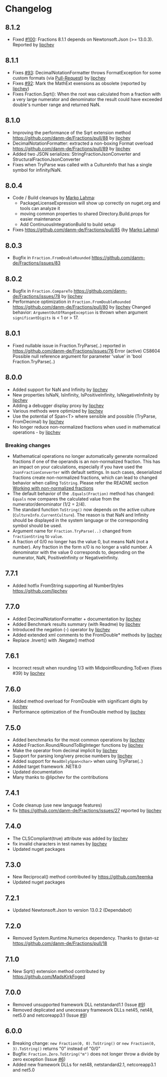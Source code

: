 ﻿# Changelog

## 8.1.2

- Fixed [#100](https://github.com/danm-de/Fractions/issues/100): Fractions 8.1.1 depends on Newtonsoft.Json (>= 13.0.3). Reported by [lipchev](https://github.com/lipchev)

## 8.1.1

- Fixes [#93](https://github.com/danm-de/Fractions/issues/93): DecimalNotationFormatter throws FormatException for some custom formats (via [Pull-Request](https://github.com/danm-de/Fractions/pulls)) by [lipchev](https://github.com/lipchev)
- Fixes [#92](https://github.com/danm-de/Fractions/issues/92): Mark the MathExt exensions as obsolete (reported by [lipchev](https://github.com/lipchev))
- Fixes Fraction.Sqrt(): When the root was calculated from a fraction with a very large numerator and denominator the result could have exceeded double's number range and returned NaN.

## 8.1.0

- Improving the performance of the Sqrt extension method https://github.com/danm-de/Fractions/pull/88 by [lipchev](https://github.com/lipchev)
- DecimalNotationFormatter: extracted a non-boxing Format overload https://github.com/danm-de/Fractions/pull/89 by [lipchev](https://github.com/lipchev)
- Added two JSON serializes: StringFractionJsonConverter and StructuralFractionJsonConverter
- Fixes when TryParse was called with a CultureInfo that has a single symbol for infinity/NaN.

## 8.0.4

- Code / Build cleanups by [Marko Lahma](https://github.com/lahma):
  - PackageLicenseExpression will show up correctly on nuget.org and tools can analyze it
  - moving common properties to shared Directory.Build.props for easier maintenance
  - Add ContinuousIntegrationBuild to build setup
- Fixes https://github.com/danm-de/Fractions/pull/85 (by [Marko Lahma](https://github.com/lahma))

## 8.0.3

- Bugfix in `Fraction.FromDoubleRounded` https://github.com/danm-de/Fractions/issues/83

## 8.0.2

- Bugfix in `Fraction.CompareTo` https://github.com/danm-de/Fractions/issues/78 by [lipchev](https://github.com/lipchev)
- Performance optimization in `Fraction.FromDoubleRounded` https://github.com/danm-de/Fractions/pull/80 by [lipchev](https://github.com/lipchev)
  Changed behavior: `ArgumentOutOfRangeException` is thrown when argument `significantDigits` is &lt; 1 or &gt; 17.

## 8.0.1

- Fixed nullable issue in Fraction.TryParse(..) reported in https://github.com/danm-de/Fractions/issues/76
  Error (active) CS8604 Possible null reference argument for parameter 'value' in 'bool Fraction.TryParse(..)

## 8.0.0

- Added support for NaN and Infinity by [lipchev](https://github.com/lipchev)
- New properties IsNaN, IsInfinity, IsPositiveInfinity, IsNegativeInfinity by [lipchev](https://github.com/lipchev)
- Adding a debugger display proxy by [lipchev](https://github.com/lipchev)
- Various methods were optimized by [lipchev](https://github.com/lipchev)
- Use the potential of Span&lt;T&gt; where sensible and possible (TryParse, FromDecimal) by [lipchev](https://github.com/lipchev)
- No longer reduce non-normalized fractions when used in mathematical operations - by [lipchev](https://github.com/lipchev)

### Breaking changes

- Mathematical operations no longer automatically generate normalized fractions if one of the operands is an non-normalized fraction. This has an impact on your calculations, especially if you have used the `JsonFractionConverter` with default settings. In such cases, deserialized fractions create non-normalized fractions, which can lead to changed behavior when calling `ToString`. Please refer the README section [Working with non-normalized fractions](Readme.md#working-with-non-normalized-fractions)
- The default behavior of the `.Equals(Fraction)` method has changed: `Equals` now compares the calculated value from the numerator/denominator (1/2 = 2/4).
- The standard function `ToString()` now depends on the active culture (`CultureInfo.CurrentCulture`). The reason is that NaN and Infinity should be displayed in the system language or the corresponding symbol should be used.
- Argument name for `Fraction.TryParse(..)` changed from `fractionString` to `value`.
- A fraction of 0/0 no longer has the value 0, but means NaN (not a number). Any fraction in the form x/0 is no longer a valid number. A denominator with the value 0 corresponds to, depending on the numerator, NaN, PositiveInfinity or NegativeInfinity.

## 7.7.1

- Added hotfix FromString supporting all NumberStyles https://github.com/lipchev

## 7.7.0

- Added DecimalNotationFormatter + documentation by [lipchev](https://github.com/lipchev)
- Added Benchmark results summary (with Readme) by [lipchev](https://github.com/lipchev)
- Introduced the negation (-) operator by [lipchev](https://github.com/lipchev)
- Added extended xml comments to the FromDouble* methods by [lipchev](https://github.com/lipchev)
- Replace .Invert() with .Negate() method

## 7.6.1

- Incorrect result when rounding 1/3 with MidpointRounding.ToEven (fixes #39) by [lipchev](https://github.com/lipchev)

## 7.6.0

- Added method overload for FromDouble with significant digits by [lipchev](https://github.com/lipchev)
- Performance optimization of the FromDouble method by [lipchev](https://github.com/lipchev)

## 7.5.0

- Added benchmarks for the most common operations by [lipchev](https://github.com/lipchev)
- Added Fraction.Round/RoundToBigInteger functions by [lipchev](https://github.com/lipchev)
- Make the operator from decimal implicit by [lipchev](https://github.com/lipchev)
- Support for parsing long/very precise numbers by [lipchev](https://github.com/lipchev)
- Added support for `ReadOnlySpan<char>` when using TryParse(..)
- Added target framework .NET8.0
- Updated documentation
- Many thanks to @lipchev for the contributions

## 7.4.1

- Code cleanup (use new language features)
- fix https://github.com/danm-de/Fractions/issues/27 reported by [lipchev](https://github.com/lipchev)

## 7.4.0

- The CLSCompliant(true) attribute was added by [lipchev](https://github.com/lipchev)
- fix invalid characters in test names by [lipchev](https://github.com/lipchev)
- Updated nuget packages

## 7.3.0

- New Reciprocal() method contributed by https://github.com/teemka
- Updated nuget packages

## 7.2.1

- Updated Newtonsoft.Json to version 13.0.2 (Dependabot)

## 7.2.0

- Removed System.Runtime.Numerics dependency. Thanks to @stan-sz https://github.com/danm-de/Fractions/pull/18

## 7.1.0

- New Sqrt() extension method contributed by https://github.com/MadsKirkFoged

## 7.0.0

- Removed unsupported framework DLL netstandard1.1 (Issue [#9](https://github.com/danm-de/Fractions/issues/9))
- Removed deplicated and unecessary framework DLLs net45, net48, net5.0 and netcoreapp3.1 (Issue [#9](https://github.com/danm-de/Fractions/issues/9))

## 6.0.0

- Breaking change: `new Fraction(0, 0).ToString()` or `new Fraction(0, 3).ToString()` returns "0" instead of "0/0"
- Bugfix: `Fraction.Zero.ToString("m")` does not longer throw a divide by zero exception (Issue [#6](https://github.com/danm-de/Fractions/issues/6))
- Added new framework DLLs for net48, netstandard2.1, netcoreapp3.1 and net5.0